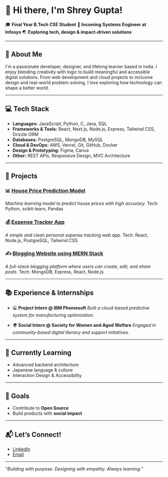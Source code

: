 # 👋 Hi there, I'm Shrey Gupta!

🎓 **Final Year B.Tech CSE Student**
💼 **Incoming Systems Engineer at Infosys**
🌏 **Exploring tech, design & impact-driven solutions**

---

## 🧠 About Me

I'm a passionate developer, designer, and lifelong learner based in India. I enjoy blending creativity with logic to build meaningful and accessible digital solutions. From web development and cloud projects to inclusive design and real-world problem solving, I love exploring how technology can shape a better world.

---

## 💻 Tech Stack

* **Languages:** JavaScript, Python, C, Java, SQL
* **Frameworks & Tools:** React, Next.js, Node.js, Express, Tailwind CSS, Drizzle ORM
* **Databases:** PostgreSQL, MongoDB, MySQL
* **Cloud & DevOps:** AWS, Vercel, Git, GitHub, Docker
* **Design & Prototyping:** Figma, Canva
* **Other:** REST APIs, Responsive Design, MVC Architecture

---

## 🚀 Projects

### 📊 [House Price Prediction Model](https://github.com/shrey0812/house-price-prediction-model)

*Machine learning model to predict house prices with high accuracy.*
Tech: Python, scikit-learn, Pandas

### 💰 [Expense Tracker App](https://github.com/shrey0812/expense-tracker)

*A simple and clean personal expense tracking web app.*
Tech: React, Node.js, PostgreSQL, Tailwind CSS

### ✍️ [Blogging Website using MERN Stack](https://github.com/shrey0812/blogging-MERN)

*A full-stack blogging platform where users can create, edit, and share posts.*
Tech: MongoDB, Express, React, Node.js

---

## 📚 Experience & Internships

* 💻 **Project Intern @ IBM Phemesoft**
  *Built a cloud-based predictive system for manufacturing optimization.*

* 🌍 **Social Intern @ Society for Women and Aged Welfare**
  *Engaged in community-based digital literacy and support initiatives.*

---

## 🌱 Currently Learning

* Advanced backend architecture
* Japanese language & culture
* Interaction Design & Accessibility

---

## 🎯 Goals

* Contribute to **Open Source**
* Build products with **social impact**

---

## 📬 Let’s Connect!

* [LinkedIn](https://www.linkedin.com/in/shrey-gupta-abba44242/)
* [Email](mailto:shreygupta@email.com)

---

*“Building with purpose. Designing with empathy. Always learning.”*
